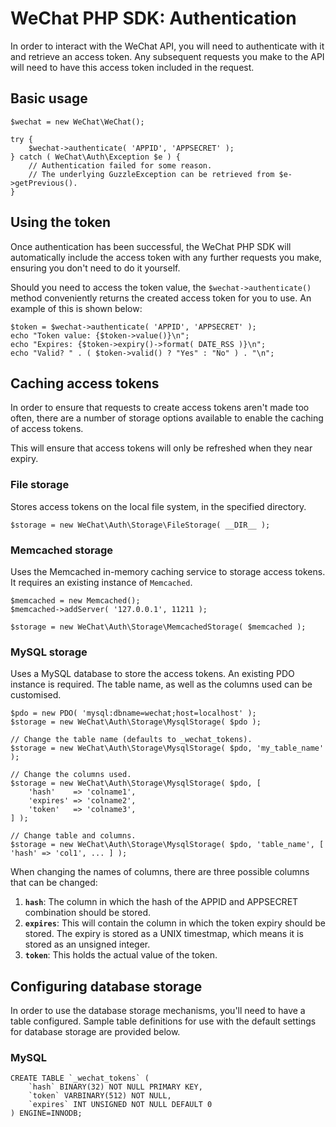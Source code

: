 # WeChat PHP SDK: Authentication

In order to interact with the WeChat API, you will need to authenticate with it and retrieve an access token. Any
subsequent requests you make to the API will need to have this access token included in the request.

## Basic usage

    $wechat = new WeChat\WeChat();
     
    try {
        $wechat->authenticate( 'APPID', 'APPSECRET' );
    } catch ( WeChat\Auth\Exception $e ) {
        // Authentication failed for some reason.
        // The underlying GuzzleException can be retrieved from $e->getPrevious().
    }


## Using the token

Once authentication has been successful, the WeChat PHP SDK will automatically include the access token with any further
requests you make, ensuring you don't need to do it yourself.

Should you need to access the token value, the `$wechat->authenticate()` method conveniently returns the created access
token for you to use. An example of this is shown below:

    $token = $wechat->authenticate( 'APPID', 'APPSECRET' );
    echo "Token value: {$token->value()}\n";
    echo "Expires: {$token->expiry()->format( DATE_RSS )}\n";
    echo "Valid? " . ( $token->valid() ? "Yes" : "No" ) . "\n";


## Caching access tokens

In order to ensure that requests to create access tokens aren't made too often, there are a number of storage options
available to enable the caching of access tokens.

This will ensure that access tokens will only be refreshed when they near expiry.

### File storage

Stores access tokens on the local file system, in the specified directory.

    $storage = new WeChat\Auth\Storage\FileStorage( __DIR__ );

### Memcached storage

Uses the Memcached in-memory caching service to storage access tokens. It requires an existing instance of `Memcached`.


    $memcached = new Memcached();
    $memcached->addServer( '127.0.0.1', 11211 );
     
    $storage = new WeChat\Auth\Storage\MemcachedStorage( $memcached );

### MySQL storage

Uses a MySQL database to store the access tokens. An existing PDO instance is required. The table name, as well as the
columns used can be customised.

    $pdo = new PDO( 'mysql:dbname=wechat;host=localhost' );
    $storage = new WeChat\Auth\Storage\MysqlStorage( $pdo );
    
    // Change the table name (defaults to _wechat_tokens).
    $storage = new WeChat\Auth\Storage\MysqlStorage( $pdo, 'my_table_name' );
    
    // Change the columns used.
    $storage = new WeChat\Auth\Storage\MysqlStorage( $pdo, [
        'hash'    => 'colname1',
        'expires' => 'colname2',
        'token'   => 'colname3',
    ] );
    
    // Change table and columns.
    $storage = new WeChat\Auth\Storage\MysqlStorage( $pdo, 'table_name', [ 'hash' => 'col1', ... ] );

When changing the names of columns, there are three possible columns that can be changed:

1. **`hash`**: The column in which the hash of the APPID and APPSECRET combination should be stored.
2. **`expires`**: This will contain the column in which the token expiry should be stored. The expiry is stored as a UNIX timestmap,
which means it is stored as an unsigned integer.
3. **`token`**: This holds the actual value of the token.


## Configuring database storage

In order to use the database storage mechanisms, you'll need to have a table configured. Sample table definitions for use
with the default settings for database storage are provided below.

### MySQL

    CREATE TABLE `_wechat_tokens` (
        `hash` BINARY(32) NOT NULL PRIMARY KEY,
        `token` VARBINARY(512) NOT NULL,
        `expires` INT UNSIGNED NOT NULL DEFAULT 0
    ) ENGINE=INNODB;
    
